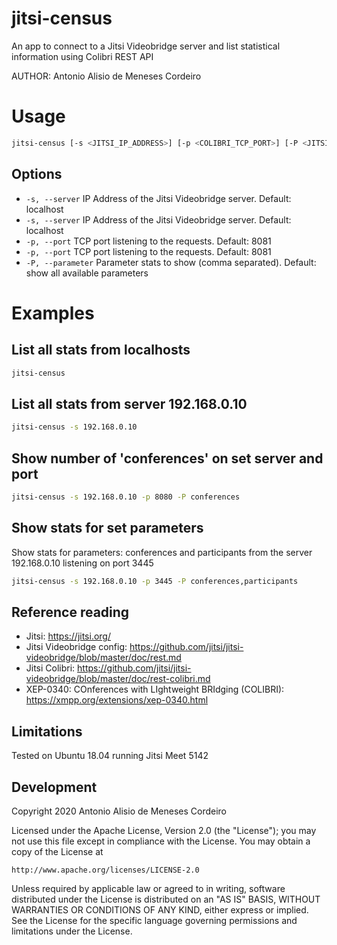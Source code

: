 # jitsi-census

An app to connect to a Jitsi Videobridge server and list statistical information using Colibri REST API

AUTHOR: Antonio Alisio de Meneses Cordeiro



# Usage

```sh
jitsi-census [-s <JITSI_IP_ADDRESS>] [-p <COLIBRI_TCP_PORT>] [-P <JITSI_PARAMETER_TO_SHOW>]
```
## Options

*  `-s, --server`      IP Address of the Jitsi Videobridge server. Default: localhost
*  `-s, --server`      IP Address of the Jitsi Videobridge server. Default: localhost
*  `-p, --port`        TCP port listening to the requests. Default: 8081
*  `-p, --port`        TCP port listening to the requests. Default: 8081
*  `-P, --parameter`   Parameter stats to show (comma separated). Default: show all available parameters

# Examples

## List all stats from localhosts

```sh
jitsi-census
```

## List all stats from server 192.168.0.10

```sh
jitsi-census -s 192.168.0.10
```

## Show number of 'conferences' on set server and port

```sh
jitsi-census -s 192.168.0.10 -p 8080 -P conferences
```

## Show stats for set parameters

Show stats for parameters: conferences and participants from the server 192.168.0.10 listening on port 3445

```sh
jitsi-census -s 192.168.0.10 -p 3445 -P conferences,participants
```

## Reference reading

* Jitsi: https://jitsi.org/
* Jitsi Videobridge config: https://github.com/jitsi/jitsi-videobridge/blob/master/doc/rest.md
* Jitsi Colibri: https://github.com/jitsi/jitsi-videobridge/blob/master/doc/rest-colibri.md
* XEP-0340: COnferences with LIghtweight BRIdging (COLIBRI): https://xmpp.org/extensions/xep-0340.html

## Limitations

Tested on Ubuntu 18.04 running Jitsi Meet 5142

## Development

Copyright 2020 Antonio Alisio de Meneses Cordeiro

Licensed under the Apache License, Version 2.0 (the "License");
you may not use this file except in compliance with the License.
You may obtain a copy of the License at

    http://www.apache.org/licenses/LICENSE-2.0

Unless required by applicable law or agreed to in writing, software
distributed under the License is distributed on an "AS IS" BASIS,
WITHOUT WARRANTIES OR CONDITIONS OF ANY KIND, either express or implied.
See the License for the specific language governing permissions and
limitations under the License.
